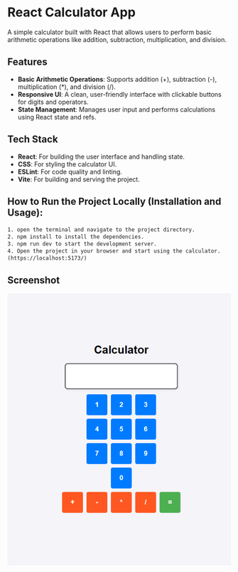 # React Calculator App

A simple calculator built with React that allows users to perform basic arithmetic operations like addition, subtraction, multiplication, and division.

## Features

- **Basic Arithmetic Operations**: Supports addition (+), subtraction (-), multiplication (\*), and division (/).
- **Responsive UI**: A clean, user-friendly interface with clickable buttons for digits and operators.
- **State Management**: Manages user input and performs calculations using React state and refs.

## Tech Stack

- **React**: For building the user interface and handling state.
- **CSS**: For styling the calculator UI.
- **ESLint**: For code quality and linting.
- **Vite**: For building and serving the project.

## How to Run the Project Locally (Installation and Usage):

    1. open the terminal and navigate to the project directory.
    2. npm install to install the dependencies.
    3. npm run dev to start the development server.
    4. Open the project in your browser and start using the calculator. (https://localhost:5173/)

## Screenshot

![Screenshot of the React Calculator App](./calc.png)
